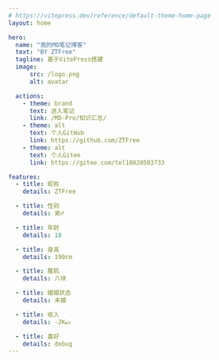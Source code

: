 ```yaml
---
# https://vitepress.dev/reference/default-theme-home-page
layout: home

hero:
  name: "我的MD笔记博客"
  text: "BY ZTFree"
  tagline: 基于VitePress搭建
  image:
      src: /logo.png
      alt: avatar

  actions:
    - theme: brand
      text: 进入笔记
      link: /MD-Pro/知识汇总/
    - theme: alt
      text: 个人GitHub
      link: https://github.com/ZTFree
    - theme: alt
      text: 个人Gitee
      link: https://gitee.com/tel18820503733

features:
  - title: 昵称
    details: ZTFree

  - title: 性别
    details: 男♂

  - title: 年龄
    details: 18

  - title: 身高
    details: 190cm

  - title: 腹肌
    details: 八块

  - title: 婚姻状态
    details: 未婚

  - title: 收入
    details: -2K💵

  - title: 喜好
    details: debug
---
```

